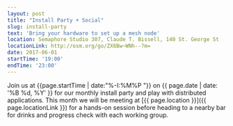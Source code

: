```yaml
---
layout: post
title: "Install Party + Social"
slug: install-party
text: 'Bring your hardware to set up a mesh node'
location: Semaphore Studio 307, Claude T. Bissell, 140 St. George St  
locationLink: http://osm.org/go/ZX6Bw~WNh--?m=
date: 2017-06-01
startTime: '19:00'
endTime: '23:00'
---
```


Join us at {{page.startTime | date:"%-I:%M%P "}} on {{ page.date | date: '%B %d, %Y' }} for our monthly install party and play with distributed applications. This month we will be meeting at [{{ page.location }}]({{ page.locationLink }}) for a hands-on session before heading to a nearby bar for drinks and progress check with each working group.